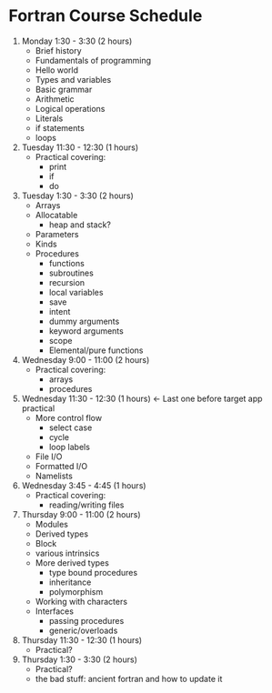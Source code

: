 Fortran Course Schedule
=======================

1. Monday 1:30 - 3:30 (2 hours)
    - Brief history
    - Fundamentals of programming
    - Hello world
    - Types and variables
    - Basic grammar
    - Arithmetic
    - Logical operations
    - Literals
    - if statements
    - loops
2. Tuesday 11:30 - 12:30 (1 hours)
    - Practical covering:
        - print
        - if
        - do
3. Tuesday 1:30 - 3:30 (2 hours)
    - Arrays
    - Allocatable
        - heap and stack?
    - Parameters
    - Kinds
    - Procedures
        - functions
        - subroutines
        - recursion
        - local variables
        - save
        - intent
        - dummy arguments
        - keyword arguments
        - scope
        - Elemental/pure functions
4. Wednesday 9:00 - 11:00 (2 hours)
    - Practical covering:
        - arrays
        - procedures
5. Wednesday 11:30 - 12:30 (1 hours) <- Last one before target app practical
    - More control flow
        - select case
        - cycle
        - loop labels
    - File I/O
    - Formatted I/O
    - Namelists
6. Wednesday 3:45 - 4:45 (1 hours)
    - Practical covering:
        - reading/writing files
7. Thursday 9:00 - 11:00 (2 hours)
    - Modules
    - Derived types
    - Block
    - various intrinsics
    - More derived types
        - type bound procedures
        - inheritance
        - polymorphism
    - Working with characters
    - Interfaces
        - passing procedures
        - generic/overloads
8. Thursday 11:30 - 12:30 (1 hours)
    - Practical?
9. Thursday 1:30 - 3:30 (2 hours)
    - Practical?
    - the bad stuff: ancient fortran and how to update it
